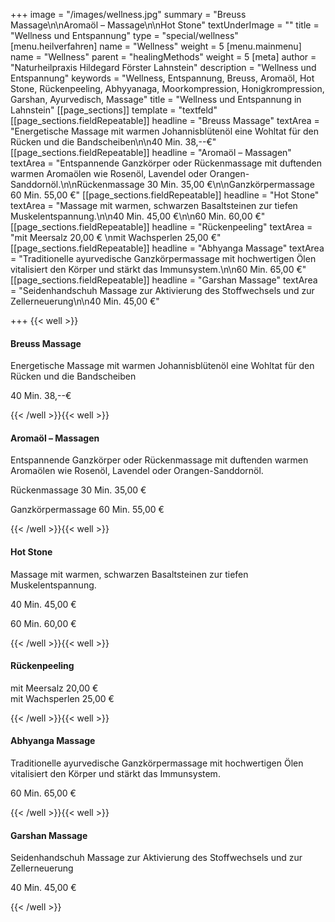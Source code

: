 +++
image = "/images/wellness.jpg"
summary = "Breuss Massage\n\nAromaöl – Massage\n\nHot Stone"
textUnderImage = ""
title = "Wellness und Entspannung"
type = "special/wellness"
[menu.heilverfahren]
name = "Wellness"
weight = 5
[menu.mainmenu]
name = "Wellness"
parent = "healingMethods"
weight = 5
[meta]
author = "Naturheilpraxis Hildegard Förster Lahnstein"
description = "Wellness und Entspannung"
keywords = "Wellness, Entspannung, Breuss, Aromaöl, Hot Stone, Rückenpeeling, Abhyyanaga, Moorkompression, Honigkrompression, Garshan, Ayurvedisch, Massage"
title = "Wellness und Entspannung in Lahnstein"
[[page_sections]]
template = "textfeld"
[[page_sections.fieldRepeatable]]
headline = "Breuss Massage"
textArea = "Energetische Massage mit warmen Johannisblütenöl eine Wohltat für den Rücken und die Bandscheiben\n\n40 Min. 38,--€"
[[page_sections.fieldRepeatable]]
headline = "Aromaöl – Massagen"
textArea = "Entspannende Ganzkörper oder Rückenmassage mit duftenden warmen Aromaölen wie Rosenöl, Lavendel oder Orangen-Sanddornöl.\n\nRückenmassage 30 Min. 35,00 €\n\nGanzkörpermassage 60 Min. 55,00 €"
[[page_sections.fieldRepeatable]]
headline = "Hot Stone"
textArea = "Massage mit warmen, schwarzen Basaltsteinen zur tiefen Muskelentspannung.\n\n40 Min. 45,00 €\n\n60 Min. 60,00 €"
[[page_sections.fieldRepeatable]]
headline = "Rückenpeeling"
textArea = "mit Meersalz 20,00 €  \nmit Wachsperlen 25,00 €"
[[page_sections.fieldRepeatable]]
headline = "Abhyanga Massage"
textArea = "Traditionelle ayurvedische Ganzkörpermassage mit hochwertigen Ölen vitalisiert den Körper und stärkt das Immunsystem.\n\n60 Min. 65,00 €"
[[page_sections.fieldRepeatable]]
headline = "Garshan Massage"
textArea = "Seidenhandschuh Massage zur Aktivierung des Stoffwechsels und zur Zellerneuerung\n\n40 Min. 45,00 €"

+++
{{< well >}}

#### Breuss Massage

Energetische Massage mit warmen Johannisblütenöl eine Wohltat für den Rücken und die Bandscheiben

40 Min. 38,--€

{{< /well >}}{{< well >}}

#### Aromaöl – Massagen

Entspannende Ganzkörper oder Rückenmassage mit duftenden warmen Aromaölen wie Rosenöl, Lavendel oder Orangen-Sanddornöl.

Rückenmassage 30 Min. 35,00 €

Ganzkörpermassage 60 Min. 55,00 €

{{< /well >}}{{< well >}}

#### Hot Stone

Massage mit warmen, schwarzen Basaltsteinen zur tiefen Muskelentspannung.

40 Min. 45,00 €

60 Min. 60,00 €

{{< /well >}}{{< well >}}

#### Rückenpeeling

mit Meersalz 20,00 €  
mit Wachsperlen 25,00 €

{{< /well >}}{{< well >}}

#### Abhyanga Massage

Traditionelle ayurvedische Ganzkörpermassage mit hochwertigen Ölen vitalisiert den Körper und stärkt das Immunsystem.

60 Min. 65,00 €

{{< /well >}}{{< well >}}

#### Garshan Massage

Seidenhandschuh Massage zur Aktivierung des Stoffwechsels und zur Zellerneuerung

40 Min. 45,00 €

{{< /well >}}